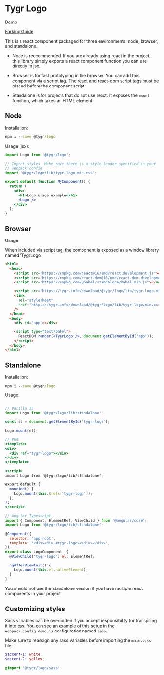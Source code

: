 # Tygr Logo

[Demo](https://tygr.info/download/@tygr/logo/lib/demo)

[Forking Guide](docs/forking.md)

This is a react component packaged for three environments: node, browser, and standalone.

- Node is reccommended. If you are already using react in the project, this library simply exports a react component function you can use directly in jsx.

- Browser is for fast prototyping in the browser. You can add this component via a script tag. The react and react-dom script tags must be placed before the component script.

- Standalone is for projects that do not use react. It exposes the `mount` function, which takes an HTML element.

## Node

Installation:

```cmd
npm i --save @tygr/logo
```

Usage (jsx):

```jsx
import Logo from '@tygr/logo';

// Import styles. Make sure there is a style loader specified in your
// webpack config
import '@tygr/logo/lib/tygr-logo.min.css';

export default function MyComponent() {
  return (
    <div>
      <h1>Logo usage example</h1>
      <Logo />
    </div>
  );
}
```

## Browser

Usage:

When included via script tag, the component is exposed as a window library named 'TygrLogo'

```html
<html>
  <head>
    <script src="https://unpkg.com/react@16/umd/react.development.js"></script>
    <script src="https://unpkg.com/react-dom@16/umd/react-dom.development.js"></script>
    <script src="https://unpkg.com/@babel/standalone/babel.min.js"></script>

    <script src="https://tygr.info/download/@tygr/logo/lib/tygr-logo.min.js"></script>
    <link
      rel="stylesheet"
      href="https://tygr.info/download/@tygr/logo/lib/tygr-logo.min.css"
    />
  </head>
  <body>
    <div id="app"></div>

    <script type="text/babel">
      ReactDOM.render(<TygrLogo />, document.getElementById('app'));
    </script>
  </body>
</html>
```

## Standalone

Installation:

```cmd
npm i --save @tygr/logo
```

Usage:

```jsx

// Vanilla JS
import Logo from '@tygr/logo/lib/standalone';

const el = document.getElementById('tygr-logo');

Logo.mount(el);

// Vue
<template>
<div>
  <div ref="tygr-logo"></div>
</div>
</template>

<script>
import Logo from '@tygr/logo/lib/standalone';

export default {
  mounted() {
    Logo.mount(this.$refs['tygr-logo']);
  },
};
</script>

// Angular Typescript
import { Component, ElementRef, ViewChild } from '@angular/core';
import Logo from '@tygr/logo/lib/standalone';

@Component({
  selector: 'app-root',
  template: '<div><div #tygr-logo></div></div>',
})
export class LogoComponent  {
  @ViewChild('tygr-logo') el: ElementRef;

  ngAfterViewInit() {
    Logo.mount(this.el.nativeElement);
  }
}
```

You should not use the standalone version if you have multiple react components in your project.

## Customizing styles

Sass variables can be overridden if you accept responsibility for transpiling it into css. You can see an example of this setup in the `webpack.config.demo.js` configuration named `sass`.

Make sure to reassign any sass variables before importing the `main.scss` file:

```scss
$accent-1: white;
$accent-2: yellow;

@import '@tygr/logo/sass';
```
